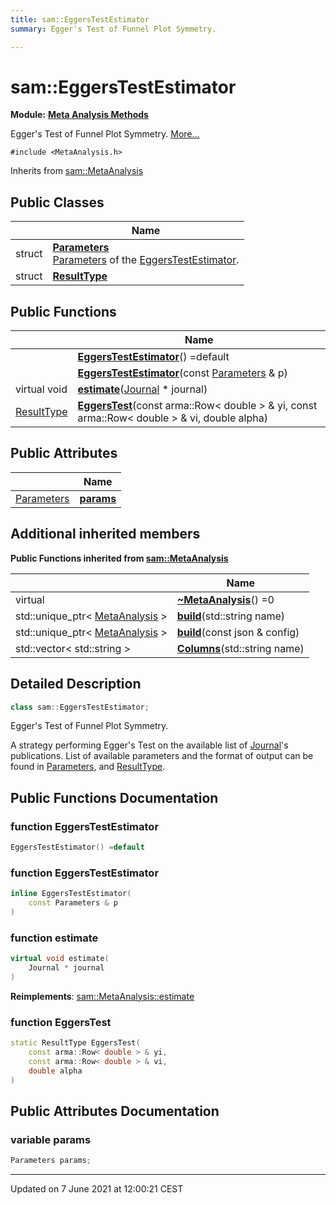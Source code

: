 ```yaml
---
title: sam::EggersTestEstimator
summary: Egger's Test of Funnel Plot Symmetry. 

---
```


# sam::EggersTestEstimator

**Module:** **[Meta Analysis Methods](/doxygen/Modules/group___meta_analysis/)**



Egger's Test of Funnel Plot Symmetry.  [More...](#detailed-description)


`#include <MetaAnalysis.h>`

Inherits from [sam::MetaAnalysis](/doxygen/Classes/classsam_1_1_meta_analysis/)

## Public Classes

|                | Name           |
| -------------- | -------------- |
| struct | **[Parameters](/doxygen/Classes/structsam_1_1_eggers_test_estimator_1_1_parameters/)** <br>[Parameters]() of the [EggersTestEstimator](/doxygen/Classes/classsam_1_1_eggers_test_estimator/).  |
| struct | **[ResultType](/doxygen/Classes/structsam_1_1_eggers_test_estimator_1_1_result_type/)**  |

## Public Functions

|                | Name           |
| -------------- | -------------- |
| | **[EggersTestEstimator](/doxygen/Classes/classsam_1_1_eggers_test_estimator/#function-eggerstestestimator)**() =default |
| | **[EggersTestEstimator](/doxygen/Classes/classsam_1_1_eggers_test_estimator/#function-eggerstestestimator)**(const [Parameters](/doxygen/Classes/structsam_1_1_eggers_test_estimator_1_1_parameters/) & p) |
| virtual void | **[estimate](/doxygen/Classes/classsam_1_1_eggers_test_estimator/#function-estimate)**([Journal](/doxygen/Classes/classsam_1_1_journal/) * journal) |
| [ResultType](/doxygen/Classes/structsam_1_1_eggers_test_estimator_1_1_result_type/) | **[EggersTest](/doxygen/Classes/classsam_1_1_eggers_test_estimator/#function-eggerstest)**(const arma::Row< double > & yi, const arma::Row< double > & vi, double alpha) |

## Public Attributes

|                | Name           |
| -------------- | -------------- |
| [Parameters](/doxygen/Classes/structsam_1_1_eggers_test_estimator_1_1_parameters/) | **[params](/doxygen/Classes/classsam_1_1_eggers_test_estimator/#variable-params)**  |

## Additional inherited members

**Public Functions inherited from [sam::MetaAnalysis](/doxygen/Classes/classsam_1_1_meta_analysis/)**

|                | Name           |
| -------------- | -------------- |
| virtual | **[~MetaAnalysis](/doxygen/Classes/classsam_1_1_meta_analysis/#function-~metaanalysis)**() =0 |
| std::unique_ptr< [MetaAnalysis](/doxygen/Classes/classsam_1_1_meta_analysis/) > | **[build](/doxygen/Classes/classsam_1_1_meta_analysis/#function-build)**(std::string name) |
| std::unique_ptr< [MetaAnalysis](/doxygen/Classes/classsam_1_1_meta_analysis/) > | **[build](/doxygen/Classes/classsam_1_1_meta_analysis/#function-build)**(const json & config) |
| std::vector< std::string > | **[Columns](/doxygen/Classes/classsam_1_1_meta_analysis/#function-columns)**(std::string name) |


## Detailed Description

```cpp
class sam::EggersTestEstimator;
```

Egger's Test of Funnel Plot Symmetry. 

A strategy performing Egger's Test on the available list of [Journal](/doxygen/Classes/classsam_1_1_journal/)'s publications. List of available parameters and the format of output can be found in [Parameters](/doxygen/Classes/structsam_1_1_eggers_test_estimator_1_1_parameters/), and [ResultType](/doxygen/Classes/structsam_1_1_eggers_test_estimator_1_1_result_type/). 

## Public Functions Documentation

### function EggersTestEstimator

```cpp
EggersTestEstimator() =default
```


### function EggersTestEstimator

```cpp
inline EggersTestEstimator(
    const Parameters & p
)
```


### function estimate

```cpp
virtual void estimate(
    Journal * journal
)
```


**Reimplements**: [sam::MetaAnalysis::estimate](/doxygen/Classes/classsam_1_1_meta_analysis/#function-estimate)


### function EggersTest

```cpp
static ResultType EggersTest(
    const arma::Row< double > & yi,
    const arma::Row< double > & vi,
    double alpha
)
```


## Public Attributes Documentation

### variable params

```cpp
Parameters params;
```


-------------------------------

Updated on  7 June 2021 at 12:00:21 CEST